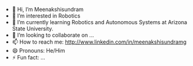 - 👋 Hi, I’m Meenakshisundram
- 👀 I’m interested in Robotics
- 🌱 I’m currently learning Robotics and Autonomous Systems at Arizona State University.
- 💞️ I’m looking to collaborate on ...
- 📫 How to reach me: http://www.linkedin.com/in/meenakshisundramg
- 😄 Pronouns: He/Him
- ⚡ Fun fact: ...

<!---
Meenakshisundram2003/Meenakshisundram2003 is a ✨ special ✨ repository because its `README.md` (this file) appears on your GitHub profile.
You can click the Preview link to take a look at your changes.
--->
